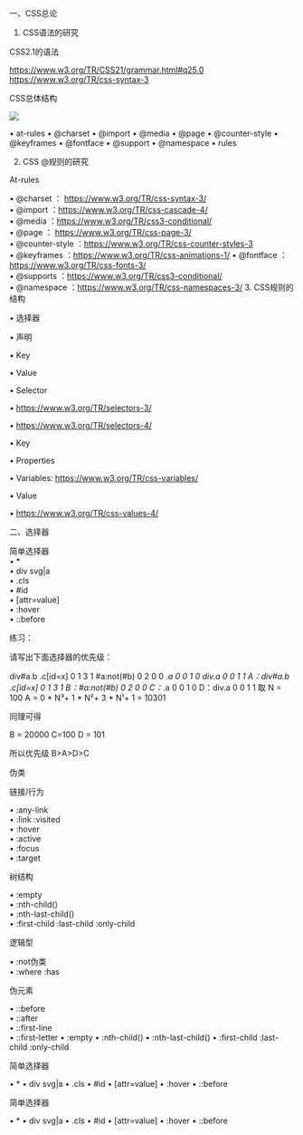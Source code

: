 一、CSS总论

1. CSS语法的研究 

CSS2.1的语法 

https://www.w3.org/TR/CSS21/grammar.html#q25.0
https://www.w3.org/TR/css-syntax-3 

CSS总体结构 

![]('./1.jpg')

• at-rules
• @charset
• @import
• @media
• @page
• @counter-style
• @keyframes
• @fontface
• @support
• @namespace
• rules

2. CSS @规则的研究 

At-rules  

• @charset ： https://www.w3.org/TR/css-syntax-3/  
• @import ：https://www.w3.org/TR/css-cascade-4/  
• @media ：https://www.w3.org/TR/css3-conditional/  
• @page ： https://www.w3.org/TR/css-page-3/  
• @counter-style ：https://www.w3.org/TR/css-counter-styles-3  
• @keyframes ：https://www.w3.org/TR/css-animations-1/
• @fontface ：https://www.w3.org/TR/css-fonts-3/  
• @supports ：https://www.w3.org/TR/css3-conditional/  
• @namespace ：https://www.w3.org/TR/css-namespaces-3/ 
3. CSS规则的结构 

• 选择器

• 声明

• Key

• Value

• Selector  

• https://www.w3.org/TR/selectors-3/ 

• https://www.w3.org/TR/selectors-4/  

•  Key  

• Properties  

• Variables: https://www.w3.org/TR/css-variables/  

• Value  

• https://www.w3.org/TR/css-values-4/

二、选择器

   简单选择器  
• *  
• div svg|a  
• .cls  
• #id  
•  [attr=value]  
•  :hover  
• ::before

练习：

请写出下面选择器的优先级： 

div#a.b .c[id=x] 0 1 3 1 #a:not(#b) 0 2 0 0 *.a 0 0 1 0 div.a 0 0 1 1
A：div#a.b .c[id=x] 0 1 3 1 
B：#a:not(#b) 0 2 0 0 
C：*.a 0 0 1 0 
D：div.a 0 0 1 1
取 N = 100
A = 0 * N³+ 1 * N²+ 3 * N¹+ 1 
= 10301

同理可得

B = 20000
C=100
D = 101

所以优先级 B>A>D>C

伪类

链接/行为

• :any-link  
• :link :visited  
• :hover  
• :active  
• :focus  
• :target 

树结构

• :empty  
• :nth-child()  
• :nth-last-child()  
• :first-child :last-child :only-child 

逻辑型  

• :not伪类  
• :where :has 

伪元素  

• ::before  
• ::after  
• ::first-line  
• ::first-letter 
• :empty
• :nth-child()
• :nth-last-child()
• :first-child :last-child :only-child

简单选择器

• * 
• div svg|a
• .cls
• #id
• [attr=value]
• :hover
• ::before

简单选择器

• * 
• div svg|a
• .cls
• #id
• [attr=value]
• :hover
• ::before